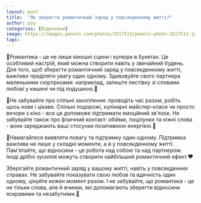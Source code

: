 ```yaml
---
layout: post
title:  "Як зберегти романтичний заряд у повсякденному житті?"
author: psy
categories: [Відносини]
image: https://images.pexels.com/photos/3217513/pexels-photo-3217513.jpeg?auto=compress&cs=tinysrgb&fit=crop&h=627&w=1200
tags: 
---
```


🌹Романтика - це не лише кіношні сцени і купюри в букетах. Це особливий настрій, який можна створити навіть у звичайний будень. Для того, щоб зберегти романтичний заряд у повсякденному житті, важливо приділяти увагу один одному. Здивовуйте свого партнера маленькими сюрпризами: наприклад, залиште листівку зі словами любові у кишені чи під подушкою.💌

🌟Не забувайте про спільні захоплення: проводіть час разом, робіть щось нове і цікаве. Спільні подорожі, кулінарні майстер-класи чи просто вечори з кіно - все це допоможе підтримати емоційний зв'язок. Не забувайте також про фізичний контакт: обійми, поцілунки та ніжні слова - вони заряджають ваші стосунки позитивною енергією.💏

🌺Намагайтеся виявляти повагу та підтримку один одному. Підтримка важлива не лише у складні моменти, а й у повсякденному житті. Пам'ятайте, що відносини - це робота над собою та над партнером. Іноді дрібні зусилля можуть створити найбільший романтичний ефект.❤️

Зберігайте романтичний заряд у вашому житті, навіть у повсякденних справах. Не забувайте показувати свою любов та вдячність один одному, цінуйте кожен момент разом. І не забувайте, що романтика - це не тільки слова, але й вчинки, які допомагають зберегти відносини яскравими та незабутніми.🌈


